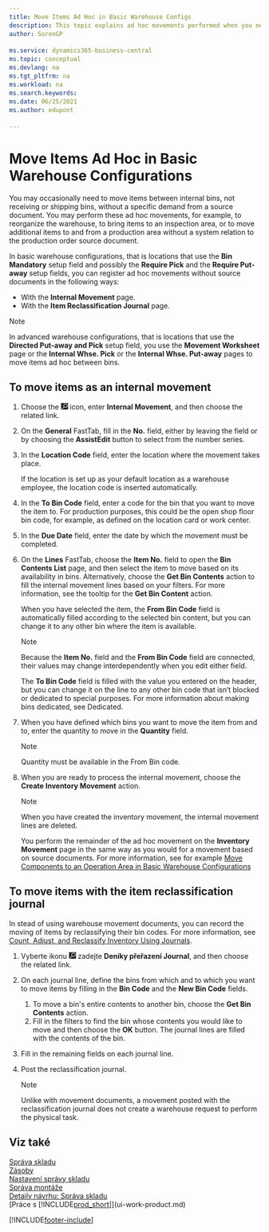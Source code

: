 ```yaml
---
title: Move Items Ad Hoc in Basic Warehouse Configs
description: This topic explains ad hoc movements performed when you need to move items between internal bins without a specific demand from a source document.
author: SorenGP

ms.service: dynamics365-business-central
ms.topic: conceptual
ms.devlang: na
ms.tgt_pltfrm: na
ms.workload: na
ms.search.keywords:
ms.date: 06/25/2021
ms.author: edupont

---
```

# Move Items Ad Hoc in Basic Warehouse Configurations
You may occasionally need to move items between internal bins, not receiving or shipping bins, without a specific demand from a source document. You may perform these ad hoc movements, for example, to reorganize the warehouse, to bring items to an inspection area, or to move additional items to and from a production area without a system relation to the production order source document.

In basic warehouse configurations, that is locations that use the **Bin Mandatory** setup field and possibly the **Require Pick** and the **Require Put-away** setup fields, you can register ad hoc movements without source documents in the following ways:

- With the **Internal Movement** page.
- With the **Item Reclassification Journal** page.

> [!NOTE]  
> In advanced warehouse configurations, that is locations that use the **Directed Put-away and Pick** setup field, you use the **Movement Worksheet** page or the **Internal Whse. Pick** or the **Internal Whse. Put-away** pages to move items ad hoc between bins.

## To move items as an internal movement
1. Choose the ![Lightbulb that opens the Tell Me feature.](media/ui-search/search_small.png "Tell me what you want to do") icon, enter **Internal Movement**, and then choose the related link.
2. On the **General** FastTab, fill in the **No.** field, either by leaving the field or by choosing the **AssistEdit** button to select from the number series.
3. In the **Location Code** field, enter the location where the movement takes place.

   If the location is set up as your default location as a warehouse employee, the location code is inserted automatically.
4. In the **To Bin Code** field, enter a code for the bin that you want to move the item to. For production purposes, this could be the open shop floor bin code, for example, as defined on the location card or work center.
5. In the **Due Date** field, enter the date by which the movement must be completed.
6. On the **Lines** FastTab, choose the **Item No.** field to open the **Bin Contents List** page, and then select the item to move based on its availability in bins. Alternatively, choose the **Get Bin Contents** action to fill the internal movement lines based on your filters. For more information, see the tooltip for the **Get Bin Content** action.

   When you have selected the item, the **From Bin Code** field is automatically filled according to the selected bin content, but you can change it to any other bin where the item is available.

   > [!NOTE]  
   > Because the **Item No.** field and the **From Bin Code** field are connected, their values may change interdependently when you edit either field.

   The **To Bin Code** field is filled with the value you entered on the header, but you can change it on the line to any other bin code that isn’t blocked or dedicated to special purposes. For more information about making bins dedicated, see Dedicated.
7. When you have defined which bins you want to move the item from and to, enter the quantity to move in the **Quantity** field.

   > [!NOTE]  
   > Quantity must be available in the From Bin code.

8. When you are ready to process the internal movement, choose the **Create Inventory Movement** action.

   > [!NOTE]  
   > When you have created the inventory movement, the internal movement lines are deleted.

   You perform the remainder of the ad hoc movement on the **Inventory Movement** page in the same way as you would for a movement based on source documents. For more information, see for example [Move Components to an Operation Area in Basic Warehouse Configurations](warehouse-how-to-move-components-to-an-operation-area-in-basic-warehousing.md)

## To move items with the item reclassification journal
In stead of using warehouse movement documents, you can record the moving of items by reclassifying their bin codes. For more information, see [Count, Adjust, and Reclassify Inventory Using Journals](inventory-how-count-adjust-reclassify.md).
1. Vyberte ikonu ![Žárovky, která otevře funkci Řekněte mi ](media/ui-search/search_small.png "Řekněte mi, co chcete dělat") zadejte **Deníky  přeřazení Journal**, and then choose the related link.
2. On each journal line, define the bins from which and to which you want to move items by filling in the **Bin Code** and the **New Bin Code** fields.

   1. To move a bin's entire contents to another bin, choose the **Get Bin Contents** action.
   2. Fill in the filters to find the bin whose contents you would like to move and then choose the **OK** button. The journal lines are filled with the contents of the bin.
3. Fill in the remaining fields on each journal line.
4. Post the reclassification journal.

   > [!NOTE]  
   > Unlike with movement documents, a movement posted with the reclassification journal does not create a warehouse request to perform the physical task.

## Viz také
[Správa skladu](warehouse-manage-warehouse.md)    
[Zásoby](inventory-manage-inventory.md)    
[Nastavení správy skladu](warehouse-setup-warehouse.md)       
[Správa montáže](assembly-assemble-items.md)      
[Detaily návrhu: Správa skladu](design-details-warehouse-management.md)    
[Práce s [!INCLUDE[prod_short](includes/prod_short.md)]](ui-work-product.md)


[!INCLUDE[footer-include](includes/footer-banner.md)]
